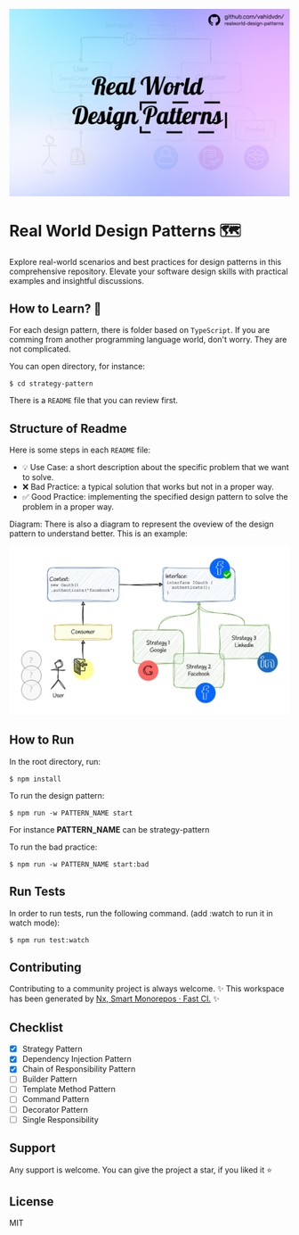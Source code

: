 ![design-pattern-cover](assets/cover.jpg)

# Real World Design Patterns 🗺️
Explore real-world scenarios and best practices for design patterns in this comprehensive repository. Elevate your software design skills with practical examples and insightful discussions.

## How to Learn? 📖
For each design pattern, there is folder based on `TypeScript`. If you are comming from another programming language world, don't worry. They are not complicated.

You can open directory, for instance:

```
$ cd strategy-pattern
```

There is a `README` file that you can review first.

## Structure of Readme

Here is some steps in each `README` file:

- 💡 Use Case: a short description about the specific problem that we want to solve.
- ❌ Bad Practice: a typical solution that works but not in a proper way.
- ✅ Good Practice: implementing the specified design pattern to solve the problem in a proper way.

Diagram: There is also a diagram to represent the oveview of the design pattern to understand better. This is an example:

![design-pattern-cover](assets/strategy-pattern.jpg)

## How to Run

In the root directory, run:

```
$ npm install
```

To run the design pattern:

```
$ npm run -w PATTERN_NAME start
```

For instance **PATTERN_NAME** can be strategy-pattern


To run the bad practice:

```
$ npm run -w PATTERN_NAME start:bad
```

## Run Tests

In order to run tests, run the following command. (add :watch to run it in watch mode):

```
$ npm run test:watch
```

## Contributing

Contributing to a community project is always welcome. ✨ This workspace has been generated by [Nx, Smart Monorepos · Fast CI.](https://nx.dev) ✨

## Checklist

- [x] Strategy Pattern
- [x] Dependency Injection Pattern
- [x] Chain of Responsibility Pattern
- [ ] Builder Pattern
- [ ] Template Method Pattern
- [ ] Command Pattern
- [ ] Decorator Pattern
- [ ] Single Responsibility

## Support

Any support is welcome. You can give the project a star, if you liked it ⭐


## License

MIT
